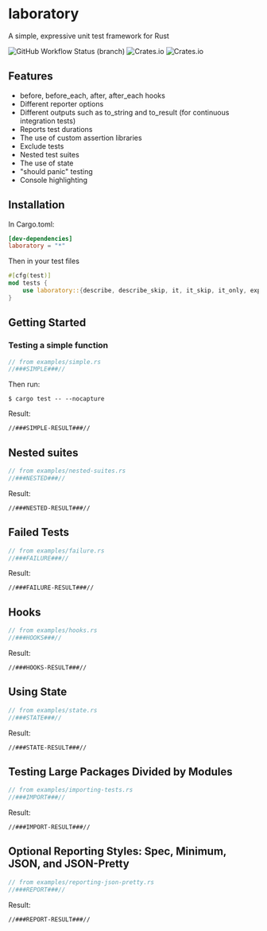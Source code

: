 # laboratory
A simple, expressive unit test framework for Rust


![GitHub Workflow Status (branch)](https://img.shields.io/github/workflow/status/enokson/laboratory/build/master?style=for-the-badge)
![Crates.io](https://img.shields.io/crates/v/laboratory?style=for-the-badge)
![Crates.io](https://img.shields.io/crates/l/laboratory?style=for-the-badge)


## Features
* before, before_each, after, after_each hooks  
* Different reporter options  
* Different outputs such as to_string and to_result (for continuous integration tests)
* Reports test durations  
* The use of custom assertion libraries  
* Exclude tests  
* Nested test suites  
* The use of state  
* "should panic" testing  
* Console highlighting

## Installation
In Cargo.toml:
```toml
[dev-dependencies]
laboratory = "*"
```
Then in your test files
```rust
#[cfg(test)]
mod tests {
    use laboratory::{describe, describe_skip, it, it_skip, it_only, expect};
}
```

## Getting Started
### Testing a simple function
```rust
// from examples/simple.rs
//###SIMPLE###//
```

Then run: 
```shell script
$ cargo test -- --nocapture
```

Result:  
```
//###SIMPLE-RESULT###//
```

## Nested suites
```rust
// from examples/nested-suites.rs
//###NESTED###//
```
Result:
```text
//###NESTED-RESULT###//
```

## Failed Tests
```rust
// from examples/failure.rs
//###FAILURE###//
```

Result:
```text
//###FAILURE-RESULT###//
```

## Hooks
```rust
// from examples/hooks.rs
//###HOOKS###//
```
Result:
```text
//###HOOKS-RESULT###//
```

## Using State
```rust
// from examples/state.rs
//###STATE###//
```
Result:
```text
//###STATE-RESULT###//
```

## Testing Large Packages Divided by Modules
```rust
// from examples/importing-tests.rs
//###IMPORT###//
```
Result:
```text
//###IMPORT-RESULT###//
```

## Optional Reporting Styles: Spec, Minimum, JSON, and JSON-Pretty
```rust
// from examples/reporting-json-pretty.rs
//###REPORT###//
```
Result:
```text
//###REPORT-RESULT###//
```